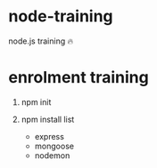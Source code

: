 # node-training

node.js training :fire:

# enrolment training

1. npm init

2. npm install list
   - express
   - mongoose
   - nodemon
